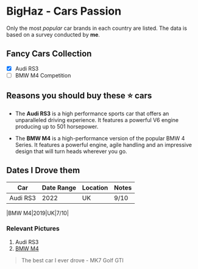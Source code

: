 # BigHaz - Cars Passion

Only the  most *popular* car brands in each country are listed. The data is based on a survey conducted by **me**. 

## Fancy Cars Collection

- [x] Audi RS3
- [ ] BMW M4 Competition

## Reasons you should buy these ⭐ cars

*  The **Audi RS3** is a high performance sports car that offers an unparalleled driving experience. It features a powerful V6 engine producing up to 501 horsepower.

* The **BMW  M4** is a high-performance version of the popular BMW 4 Series. It features a powerful engine, agile handling and an impressive design that will turn heads wherever you go.

## Dates I Drove them

|Car|Date Range|Location|Notes| 
|---|---|---|---|
|Audi RS3|2022|UK|9/10|

|BMW M4|2019|UK|7/10|


### Relevant Pictures 

1. Audi RS3
2. [BMW M4](https://www.topgear.com/sites/default/files/2024/01/_9EK6601-1.jpg)

> The best car I ever drove - MK7 Golf GTI
